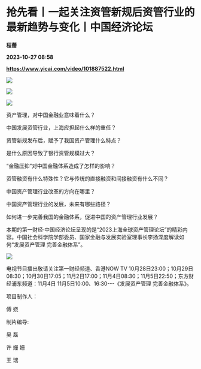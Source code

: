 # 抢先看丨一起关注资管新规后资管行业的最新趋势与变化丨中国经济论坛
**程蕾**

**2023-10-27 08:58**

**https://www.yicai.com/video/101887522.html**

![](http://imgcdn.yicai.com/vms-new/2023/10/d65f8e28-55d9-4e52-926f-08751a4bc7c9.png) 

![](https://imgcdn.yicai.com/uppics/images/2023/10/f2a92dd4c4e590137646390f27850902.jpg)

![](https://imgcdn.yicai.com/uppics/images/2023/10/ca6ba60abea5f06c310a0c5177a31926.jpg)

资产管理，对中国金融业意味着什么？

中国发展资管行业，上海应担起什么样的重任？

资管新规发布后，赋予了我国资产管理什么特点？

是什么原因导致了银行资管规模过大？

“金融压抑”对中国金融体系造成了怎样的影响？

资管融资有什么特殊性？它与传统的直接融资和间接融资有什么不同？

中国资产管理行业改革的方向在哪里？

中国资产管理行业的发展，未来有哪些路径？

如何进一步完善我国的金融体系，促进中国的资产管理行业发展？

本期的第一财经·中国经济论坛呈现的是“2023上海全球资产管理论坛”的精彩内容。中国社会科学院学部委员、国家金融与发展实验室理事长李扬深度解读如何“发展资产管理 完善金融体系”。

![](https://imgcdn.yicai.com/uppics/images/2023/10/addb704301e997fc1eb43684bcd62f33.jpg)

电视节目播出敬请关注第一财经频道、香港NOW TV 10月28日23:00；10月29日08:30；10月30日17:05；11月2日17:00；11月4日08:30；11月5日22:50；东方财经浦东频道：11月4日 11月5日10:00、16:30---《发展资产管理 完善金融体系》。

项目制作人：

傅 娆

制片编导:

吴 磊

许 姗 姗

王 瑞